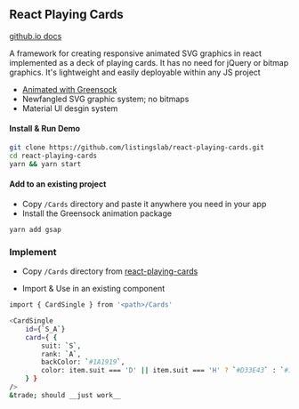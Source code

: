 
## React Playing Cards

[github.io docs](https://listingslab.github.io/react-playing-cards/)

A framework for creating responsive animated SVG graphics in react implemented as a deck of playing cards. It has no need for jQuery or bitmap graphics. It's lightweight and easily deployable within any JS project

- [Animated with Greensock](./animation/README.md)
- Newfangled SVG graphic system; no bitmaps
- Material UI desgin system

#### Install & Run Demo

```bash
git clone https://github.com/listingslab/react-playing-cards.git
cd react-playing-cards
yarn && yarn start
```

#### Add to an existing project

- Copy `/Cards` directory and paste it anywhere you need in your app
- Install the Greensock animation package

```yarn add gsap```

### Implement

- Copy `/Cards` directory from [react-playing-cards](https://github.com/listingslab/react-playing-cards) 

- Import & Use in an existing component

```bash
import { CardSingle } from '<path>/Cards'

<CardSingle
    id={`S_A`}
    card={ {
        suit: `S`, 
        rank: `A`, 
        backColor: `#1A1919`,
        color: item.suit === 'D' || item.suit === 'H' ? `#D33E43` : `#1A1919`
    } }
/>
&trade; should __just work__ 
